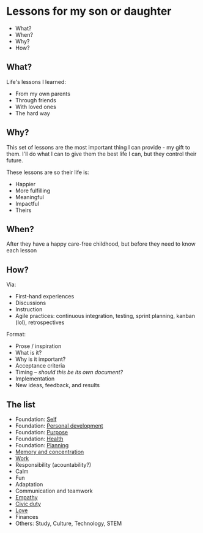 # Lessons for my son or daughter

* What?
* When?
* Why?
* How?


## What?

Life's lessons I learned:

* From my own parents
* Through friends
* With loved ones
* The hard way


## Why?

This set of lessons are the most important thing I can provide - my gift to them. I'll do what I can to give them the best life I can, but they control their future.

These lessons are so their life is:

* Happier
* More fulfilling
* Meaningful
* Impactful
* Theirs


## When?

After they have a happy care-free childhood, but before they need to know each lesson


## How?

Via:

* First-hand experiences
* Discussions
* Instruction
* Agile practices: continuous integration, testing, sprint planning, kanban (lol), retrospectives

Format:

* Prose / inspiration
* What is it?
* Why is it important?
* Acceptance criteria
* Timing – _should this be its own document?_
* Implementation
* New ideas, feedback, and results

## The list

* Foundation: [Self](./lessons/self.md)
* Foundation: [Personal development](./lessons/personal-development.md)
* Foundation: [Purpose](./lessons/purpose.md)
* Foundation: [Health](./lessons/health.md)
* Foundation: [Planning](./lessons/planning.md)
* [Memory and concentration](./lessons/memory-and-concentration.md)
* [Work](./lessons/work.md)
* Responsibility (acountability?)
* Calm
* Fun
* Adaptation
* Communication and teamwork
* [Empathy](./lessons/empathy.md)
* [Civic duty](./lessons/civic-duty.md)
* [Love](./lessons/love.md)
* Finances
* Others: Study, Culture, Technology, STEM
